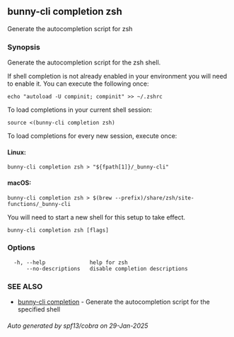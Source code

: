 ## bunny-cli completion zsh

Generate the autocompletion script for zsh

### Synopsis

Generate the autocompletion script for the zsh shell.

If shell completion is not already enabled in your environment you will need
to enable it.  You can execute the following once:

	echo "autoload -U compinit; compinit" >> ~/.zshrc

To load completions in your current shell session:

	source <(bunny-cli completion zsh)

To load completions for every new session, execute once:

#### Linux:

	bunny-cli completion zsh > "${fpath[1]}/_bunny-cli"

#### macOS:

	bunny-cli completion zsh > $(brew --prefix)/share/zsh/site-functions/_bunny-cli

You will need to start a new shell for this setup to take effect.


```
bunny-cli completion zsh [flags]
```

### Options

```
  -h, --help              help for zsh
      --no-descriptions   disable completion descriptions
```

### SEE ALSO

* [bunny-cli completion](bunny-cli_completion.md)	 - Generate the autocompletion script for the specified shell

###### Auto generated by spf13/cobra on 29-Jan-2025
